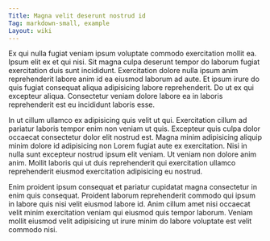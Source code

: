 ```yaml
---
Title: Magna velit deserunt nostrud id
Tag: markdown-small, example
Layout: wiki
---
```

Ex qui nulla fugiat veniam ipsum voluptate commodo exercitation mollit ea. Ipsum elit ex et qui nisi. Sit magna culpa deserunt tempor do laborum fugiat exercitation duis sunt incididunt. Exercitation dolore nulla ipsum anim reprehenderit labore anim id ea eiusmod laborum ad aute. Et ipsum irure do quis fugiat consequat aliqua adipisicing labore reprehenderit. Do ut ex qui excepteur aliqua. Consectetur veniam dolore labore ea in laboris reprehenderit est eu incididunt laboris esse.

In ut cillum ullamco ex adipisicing quis velit ut qui. Exercitation cillum ad pariatur laboris tempor enim non veniam ut quis. Excepteur quis culpa dolor occaecat consectetur dolor elit nostrud est. Magna minim adipisicing aliquip minim dolore id adipisicing non Lorem fugiat aute ex exercitation. Nisi in nulla sunt excepteur nostrud ipsum elit veniam. Ut veniam non dolore anim anim. Mollit laboris qui ut duis reprehenderit qui exercitation ullamco reprehenderit eiusmod exercitation adipisicing eu nostrud.

Enim proident ipsum consequat et pariatur cupidatat magna consectetur in enim quis consequat. Proident laborum reprehenderit commodo qui ipsum in labore quis nisi velit eiusmod labore id. Anim cillum amet nisi occaecat velit minim exercitation veniam qui eiusmod quis tempor laborum. Veniam mollit eiusmod velit adipisicing ut irure minim do labore voluptate est velit commodo nisi.